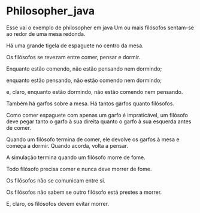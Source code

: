 # Philosopher_java
Esse vai o exemplo de philosopher em java
Um ou mais filósofos sentam-se ao redor de uma mesa redonda.

Há uma grande tigela de espaguete no centro da mesa.

Os filósofos se revezam entre comer, pensar e dormir.

Enquanto estão comendo, não estão pensando nem dormindo;

enquanto estão pensando, não estão comendo nem dormindo;

e, claro, enquanto estão dormindo, não estão comendo nem pensando.

Também há garfos sobre a mesa. Há tantos garfos quanto filósofos.

Como comer espaguete com apenas um garfo é impraticável, um filósofo deve pegar tanto o garfo à sua direita quanto o garfo à sua esquerda antes de comer.

Quando um filósofo termina de comer, ele devolve os garfos à mesa e começa a dormir. Quando acorda, volta a pensar.

A simulação termina quando um filósofo morre de fome.

Todo filósofo precisa comer e nunca deve morrer de fome.

Os filósofos não se comunicam entre si.

Os filósofos não sabem se outro filósofo está prestes a morrer.

E, claro, os filósofos devem evitar morrer.
